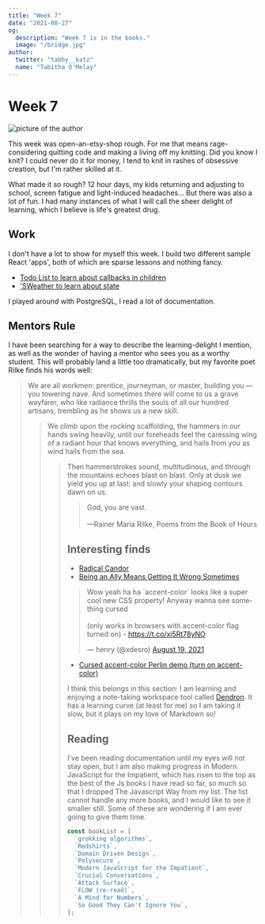 ```yaml
---
title: "Week 7"
date: "2021-08-27"
og:
  description: "Week 7 is in the books."
  image: "/bridge.jpg"
author:
  twitter: "tabby__katz"
  name: "Tabitha O'Melay"
---
```


# Week 7

![picture of the author](/happy_friday.png)

This week was open-an-etsy-shop rough. For me that means rage-considering quitting code and making a living off my knitting. Did you know I knit? I could never do it for money, I tend to knit in rashes of obsessive creation, but I'm rather skilled at it.

What made it so rough? 12 hour days, my kids returning and adjusting to school, screen fatigue and light-induced headaches... But there was also a lot of fun. I had many instances of what I will call the sheer delight of learning, which I believe is life's greatest drug.

## Work

I don't have a lot to show for myself this week. I build two different sample React 'apps', both of which are sparse lessons and nothing fancy.

- [Todo List to learn about callbacks in children](https://github.com/tabbykatz/SimpleToDo)
- ['SWeather to learn about state](https://github.com/tabbykatz/-Sweather)

I played around with PostgreSQL, I read a lot of documentation.

## Mentors Rule

I have been searching for a way to describe the learning-delight I mention, as well as the wonder of having a mentor who sees you as a worthy student. This will probably land a little too dramatically, but my favorite poet Rilke finds his words well:

<blockquote>We are all workmen: prentice, journeyman,
or master, building you — you towering nave.
And sometimes there will come to us a grave
wayfarer, who like radiance thrills
the souls of all our hundred artisans,
trembling as he shows us a new skill.

<blockquote>We climb upon the rocking scaffolding,
the hammers in our hands swing heavily,
until our foreheads feel the caressing wing
of a radiant hour that knows everything,
and hails from you as wind hails from the sea.

<blockquote>Then hammerstrokes sound, multitudinous,
and through the mountains echoes blast on blast.
Only at dusk we yield you up at last:
and slowly your shaping contours dawn on us.

<blockquote>God, you are vast. <br><br> &mdash;Rainer Maria Rilke, Poems from the Book of Hours</blockquote>

## Interesting finds

- [Radical Candor](https://www.radicalcandor.com/blog/)
- [Being an Ally Means Getting It Wrong Sometimes](https://gsong.dev/articles/workplace-justice-ally/)

<blockquote class="twitter-tweet"><p lang="en" dir="ltr">Wow yeah ha ha `accent-color` looks like a super cool new CSS property! Anyway wanna see something cursed<br><br>(only works in browsers with accent-color flag turned on) - <a href="https://t.co/xi5Rt78yNO">https://t.co/xi5Rt78yNO</a> 
</p>

&mdash; henry (@xdesro) <a href="https://twitter.com/xdesro/status/1428386959806935049?ref_src=twsrc%5Etfw">August 19, 2021</a></blockquote> <script async src="https://platform.twitter.com/widgets.js" charset="utf-8"></script>

- [Cursed accent-color Perlin demo (turn on accent-color)](https://codepen.io/xdesro/pen/NWjQxeo)

I think this belongs in this section: I am learning and enjoying a note-taking workspace tool called [Dendron](https://www.dendron.so/). It has a learning curve (at least for me) so I am taking it slow, but it plays on my love of Markdown so!

## Reading

I've been reading documentation until my eyes will not stay open, but I am also making progress in Modern JavaScript for the Impatient, which has risen to the top as the best of the Js books I have read so far, so much so that I dropped The Javascript Way from my list. The list cannot handle any more books, and I would like to see it smaller still. Some of these are wondering if I am ever going to give them time.

```js
const bookList = [
  `grokking algorithms`,
  `Redshirts`,
  `Domain Driven Design`,
  `Polysecure`,
  `Modern JavaScript for the Impatient`,
  `Crucial Conversations`,
  `Attack Surface`,
  `FLOW (re-read)`,
  `A Mind for Numbers`,
  `So Good They Can't Ignore You`,
];
```
